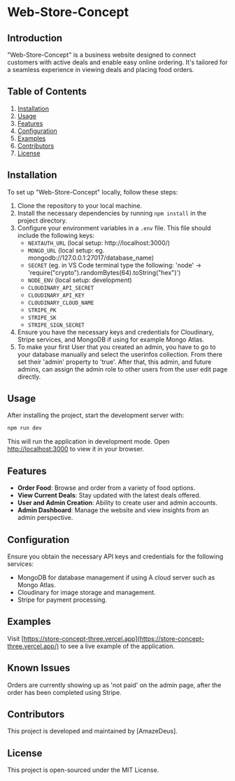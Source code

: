 
# Web-Store-Concept

## Introduction
"Web-Store-Concept" is a business website designed to connect customers with active deals and enable easy online ordering. It's tailored for a seamless experience in viewing deals and placing food orders.

## Table of Contents
1. [Installation](#installation)
2. [Usage](#usage)
3. [Features](#features)
4. [Configuration](#configuration)
5. [Examples](#examples)
6. [Contributors](#contributors)
7. [License](#license)

## Installation
To set up "Web-Store-Concept" locally, follow these steps:

1. Clone the repository to your local machine.
2. Install the necessary dependencies by running `npm install` in the project directory.
3. Configure your environment variables in a `.env` file. This file should include the following keys:
   - `NEXTAUTH_URL` (local setup: http://localhost:3000/)
   - `MONGO_URL` (local setup: eg. mongodb://127.0.0.1:27017/database_name)
   - `SECRET` (eg. in VS Code terminal type the following: 'node' -> 'require("crypto").randomBytes(64).toString("hex")')
   - `NODE_ENV` (local setup: development)
   - `CLOUDINARY_API_SECRET`
   - `CLOUDINARY_API_KEY`
   - `CLOUDINARY_CLOUD_NAME`
   - `STRIPE_PK`
   - `STRIPE_SK`
   - `STRIPE_SIGN_SECRET`
4. Ensure you have the necessary keys and credentials for Cloudinary, Stripe services, and MongoDB if using for example Mongo Atlas.
5. To make your first User that you created an admin, you have to go to your database manually and select the userinfos collection. From there set their 'admin' property to 'true'. After that, this admin, and future admins, can assign the admin role to other users from the user edit page directly.

## Usage
After installing the project, start the development server with:

```bash
npm run dev
```

This will run the application in development mode. Open [http://localhost:3000](http://localhost:3000) to view it in your browser.

## Features
- **Order Food**: Browse and order from a variety of food options.
- **View Current Deals**: Stay updated with the latest deals offered.
- **User and Admin Creation**: Ability to create user and admin accounts.
- **Admin Dashboard**: Manage the website and view insights from an admin perspective.

## Configuration
Ensure you obtain the necessary API keys and credentials for the following services:
- MongoDB for database management if using A cloud server such as Mongo Atlas.
- Cloudinary for image storage and management.
- Stripe for payment processing.

## Examples
Visit [https://store-concept-three.vercel.app](https://store-concept-three.vercel.app/) to see a live example of the application.

## Known Issues
Orders are currently showing up as 'not paid' on the admin page, after the order has been completed using Stripe.

## Contributors
This project is developed and maintained by [AmazeDeus].

## License
This project is open-sourced under the MIT License.
